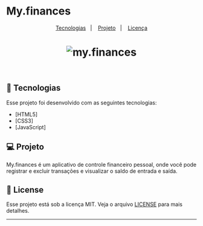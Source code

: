 # My.finances

<p align="center">
  <a href="#-tecnologias">Tecnologias</a>&nbsp;&nbsp;&nbsp;|&nbsp;&nbsp;&nbsp;
  <a href="#-projeto">Projeto</a>&nbsp;&nbsp;&nbsp;|&nbsp;&nbsp;&nbsp;
  <a href="#memo-licença">Licença</a>
</p>

<h1 align="center">
    <img alt="my.finances" src="../github-img/screen-laptop-img.png" />
</h1>

<br>

## 🧪 Tecnologias

Esse projeto foi desenvolvido com as seguintes tecnologias: 

- [HTML5]
- [CSS3]
- [JavaScript]


## 💻 Projeto

My.finances é um aplicativo de controle financeiro pessoal, onde você pode registrar e excluir transações e visualizar o saldo de entrada e saída.


## 📝 License

Esse projeto está sob a licença MIT. Veja o arquivo [LICENSE](LICENSE.md) para mais detalhes.

---
